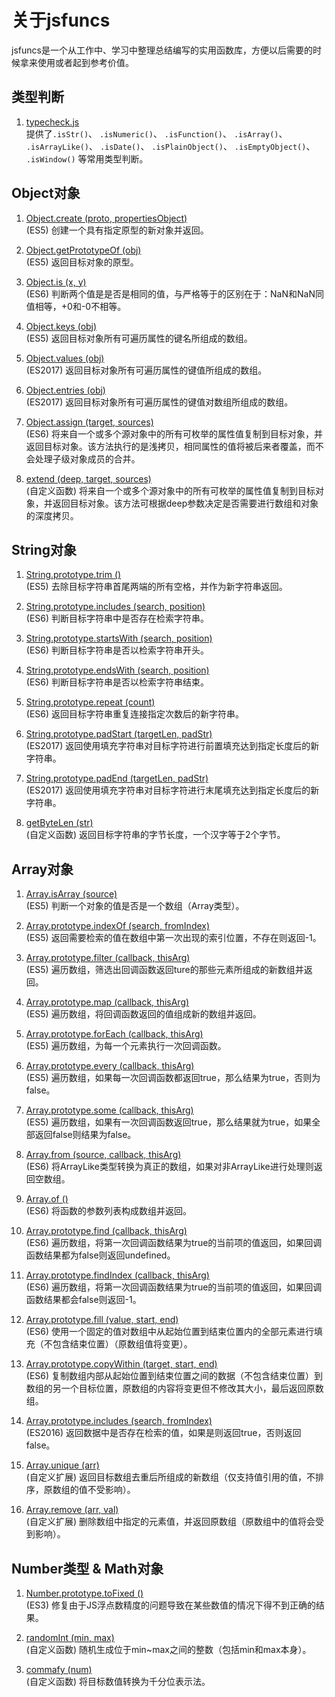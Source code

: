# 关于jsfuncs

jsfuncs是一个从工作中、学习中整理总结编写的实用函数库，方便以后需要的时候拿来使用或者起到参考价值。

## 类型判断

1. [typecheck.js](./scripts/typecheck.js)<br>提供了`.isStr()`、 `.isNumeric()`、 `.isFunction()`、 `.isArray()`、 `.isArrayLike()`、 `.isDate()`、 `.isPlainObject()`、 `.isEmptyObject()`、 `.isWindow()` 等常用类型判断。
 
## Object对象

1. [Object.create (proto, propertiesObject)](./scripts/object.js)<br>(ES5) 创建一个具有指定原型的新对象并返回。

1. [Object.getPrototypeOf (obj)](./scripts/object.js#L36)<br>(ES5) 返回目标对象的原型。

1. [Object.is (x, y)](./scripts/object.js#L52)<br>(ES6) 判断两个值是是否是相同的值，与严格等于的区别在于：NaN和NaN同值相等，+0和-0不相等。

1. [Object.keys (obj)](./scripts/object.js#L71)<br>(ES5) 返回目标对象所有可遍历属性的键名所组成的数组。

1. [Object.values (obj)](./scripts/object.js#L97)<br>(ES2017) 返回目标对象所有可遍历属性的键值所组成的数组。

1. [Object.entries (obj)](./scripts/object.js#L121)<br>(ES2017) 返回目标对象所有可遍历属性的键值对数组所组成的数组。

1. [Object.assign (target, sources)](./scripts/object.js#L145)<br>(ES6) 将来自一个或多个源对象中的所有可枚举的属性值复制到目标对象，并返回目标对象。该方法执行的是浅拷贝，相同属性的值将被后来者覆盖，而不会处理子级对象成员的合并。

1. [extend (deep, target, sources)](./scripts/object.js#L167)<br>(自定义函数) 将来自一个或多个源对象中的所有可枚举的属性值复制到目标对象，并返回目标对象。该方法可根据deep参数决定是否需要进行数组和对象的深度拷贝。
 
## String对象

1. [String.prototype.trim ()](./scripts/string.js)<br>(ES5) 去除目标字符串首尾两端的所有空格，并作为新字符串返回。

1. [String.prototype.includes (search, position)](./scripts/string.js#L20)<br>(ES6) 判断目标字符串中是否存在检索字符串。

1. [String.prototype.startsWith (search, position)](./scripts/string.js#L31)<br>(ES6) 判断目标字符串是否以检索字符串开头。

1. [String.prototype.endsWith (search, position)](./scripts/string.js#43)<br>(ES6) 判断目标字符串是否以检索字符串结束。

1. [String.prototype.repeat (count)](./scripts/string.js#L55)<br>(ES6) 返回目标字符串重复连接指定次数后的新字符串。

1. [String.prototype.padStart (targetLen, padStr)](./scripts/string.js#L67)<br>(ES2017) 返回使用填充字符串对目标字符进行前置填充达到指定长度后的新字符串。

1. [String.prototype.padEnd (targetLen, padStr)](./scripts/string.js#L78)<br>(ES2017) 返回使用填充字符串对目标字符进行末尾填充达到指定长度后的新字符串。

1. [getByteLen (str)](./scripts/string.js#L118)<br>(自定义函数) 返回目标字符串的字节长度，一个汉字等于2个字节。
 
## Array对象

1. [Array.isArray (source)](./scripts/array.js#L190)<br>(ES5) 判断一个对象的值是否是一个数组（Array类型）。

1. [Array.prototype.indexOf (search, fromIndex)](./scripts/array.js)<br>(ES5) 返回需要检索的值在数组中第一次出现的索引位置，不存在则返回-1。

1. [Array.prototype.filter (callback, thisArg)](./scripts/array.js#L35)<br>(ES5) 遍历数组，筛选出回调函数返回ture的那些元素所组成的新数组并返回。

1. [Array.prototype.map (callback, thisArg)](./scripts/array.js#L68)<br>(ES5) 遍历数组，将回调函数返回的值组成新的数组并返回。

1. [Array.prototype.forEach (callback, thisArg)](./scripts/array.js#L97)<br>(ES5) 遍历数组，为每一个元素执行一次回调函数。

1. [Array.prototype.every (callback, thisArg)](./scripts/array.js#L125)<br>(ES5) 遍历数组，如果每一次回调函数都返回true，那么结果为true，否则为false。

1. [Array.prototype.some (callback, thisArg)](./scripts/array.js#L158)<br>(ES5) 遍历数组，如果有一次回调函数返回true，那么结果就为true，如果全部返回false则结果为false。

1. [Array.from (source, callback, thisArg)](./scripts/array.js#L246)<br>(ES6) 将ArrayLike类型转换为真正的数组，如果对非ArrayLike进行处理则返回空数组。

1. [Array.of ()](./scripts/array.js#L289)<br>(ES6) 将函数的参数列表构成数组并返回。

1. [Array.prototype.find (callback, thisArg)](./scripts/array.js#L299)<br>(ES6) 遍历数组，将第一次回调函数结果为true的当前项的值返回，如果回调函数结果都为false则返回undefined。

1. [Array.prototype.findIndex (callback, thisArg)](./scripts/array.js#L331)<br>(ES6) 遍历数组，将第一次回调函数结果为true的当前项的值返回，如果回调函数结果都会false则返回-1。

1. [Array.prototype.fill (value, start, end)](./scripts/array.js#L363)<br>(ES6) 使用一个固定的值对数组中从起始位置到结束位置内的全部元素进行填充（不包含结束位置）（原数组值将变更）。

1. [Array.prototype.copyWithin (target, start, end)](./scripts/array.js#L392)<br>(ES6) 复制数组内部从起始位置到结束位置之间的数据（不包含结束位置）到数组的另一个目标位置，原数组的内容将变更但不修改其大小，最后返回原数组。

1. [Array.prototype.includes (search, fromIndex)](./scripts/array.js#L431)<br>(ES2016) 返回数据中是否存在检索的值，如果是则返回true，否则返回false。

1. [Array.unique (arr)](./scripts/array.js#L200)<br>(自定义扩展) 返回目标数组去重后所组成的新数组（仅支持值引用的值，不排序，原数组的值不受影响）。

1. [Array.remove (arr, val)](./scripts/array.js#L227)<br>(自定义扩展) 删除数组中指定的元素值，并返回原数组（原数组中的值将会受到影响）。

## Number类型 & Math对象

1. [Number.prototype.toFixed ()](./scripts/number-math.js#L2)<br>(ES3) 修复由于JS浮点数精度的问题导致在某些数值的情况下得不到正确的结果。

1. [randomInt (min, max)](./scripts/number-math.js#L66)<br>(自定义函数) 随机生成位于min~max之间的整数（包括min和max本身）。

1. [commafy (num)](./scripts/number-math.js#L86)<br>(自定义函数) 将目标数值转换为千分位表示法。

